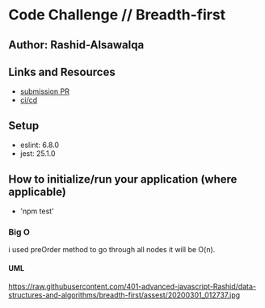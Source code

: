 # Code Challenge // Breadth-first

## Author: Rashid-Alsawalqa

## Links and Resources

- [submission PR](https://github.com/401-advanced-javascript-Rashid/data-structures-and-algorithms/pull/15)
- [ci/cd](https://github.com/401-advanced-javascript-Rashid/data-structures-and-algorithms/runs/477235000?check_suite_focus=true)

## Setup

   - eslint: 6.8.0
   - jest: 25.1.0

## How to initialize/run your application (where applicable)

- 'npm test'

### Big O

i used preOrder method to go through all nodes it will be O(n).

#### UML
https://raw.githubusercontent.com/401-advanced-javascript-Rashid/data-structures-and-algorithms/breadth-first/assest/20200301_012737.jpg
